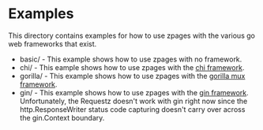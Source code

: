 # Examples

This directory contains examples for how to use zpages with the various go web
frameworks that exist.

* basic/ - This example shows how to use zpages with no framework.
* chi/ - This eample shows how to use zpages with the [chi framework](https://github.com/go-chi/chi).
* gorilla/ - This example shows how to use zpages with the [gorilla mux framework](https://github.com/gorilla/mux).
* gin/ - This example shows how to use zpages with the [gin framework](https://github.com/gin-gonic/gin). Unfortunately, the Requestz doesn't work with gin right now since the http.ResponseWriter status code capturing doesn't carry over across the gin.Context boundary.
